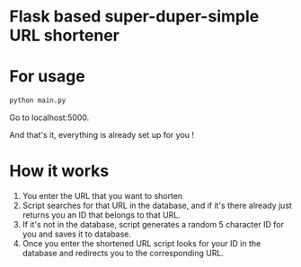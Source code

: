 # Flask based super-duper-simple URL shortener

# For usage 

```python
python main.py
```

Go to localhost:5000.

And that's it, everything is already set up for you !

# How it works

1. You enter the URL that you want to shorten
2. Script searches for that URL in the database, and if it's there already just returns you an ID that belongs to that URL.
3. If it's not in the database, script generates a random 5 character ID for you and saves it to database.
4. Once you enter the shortened URL script looks for your ID in the database and redirects you to the corresponding URL.
